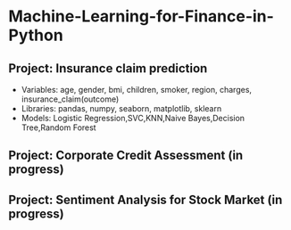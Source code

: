 # Machine-Learning-for-Finance-in-Python
## Project: Insurance claim prediction 
  - Variables: age, gender, bmi, children, smoker, region, charges, insurance_claim(outcome) 
  - Libraries: pandas, numpy, seaborn, matplotlib, sklearn
  - Models: Logistic Regression,SVC,KNN,Naive Bayes,Decision Tree,Random Forest 

## Project: Corporate Credit Assessment (in progress) 

## Project: Sentiment Analysis for Stock Market (in progress) 
